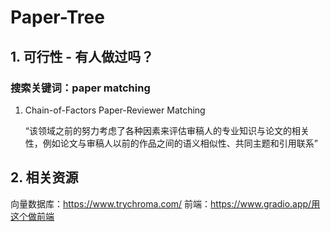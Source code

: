 # Paper-Tree
## 1. 可行性 - 有人做过吗？
### 搜索关键词：paper matching
1. Chain-of-Factors Paper-Reviewer Matching

   “该领域之前的努力考虑了各种因素来评估审稿人的专业知识与论文的相关性，例如论文与审稿人以前的作品之间的语义相似性、共同主题和引用联系”


## 2. 相关资源
向量数据库：https://www.trychroma.com/
前端：https://www.gradio.app/用这个做前端
